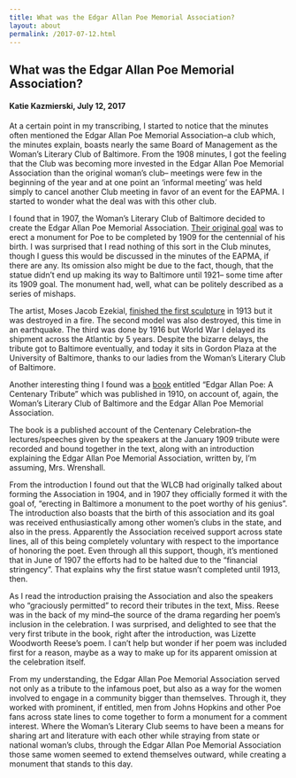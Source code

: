 ```yaml
---
title: What was the Edgar Allan Poe Memorial Association?
layout: about
permalink: /2017-07-12.html
---
```


## What was the Edgar Allan Poe Memorial Association?
#### Katie Kazmierski, July 12, 2017

At a certain point in my transcribing, I started to notice that the minutes often mentioned the Edgar Allan Poe Memorial Association–a club which, the minutes explain, boasts nearly the same Board of Management as the Woman’s Literary Club of Baltimore. From the 1908 minutes, I got the feeling that the Club was becoming more invested in the Edgar Allan Poe Memorial Association than the original woman’s club– meetings were few in the beginning of the year and at one point an ‘informal meeting’ was held simply to cancel another Club meeting in favor of an event for the EAPMA. I started to wonder what the deal was with this other club.

I found that in 1907, the Woman’s Literary Club of Baltimore decided to create the Edgar Allan Poe Memorial Association. [Their original goal](https://explore.baltimoreheritage.org/items/show/185#.WWV6vtPys0p) was to erect a monument for Poe to be completed by 1909 for the centennial of his birth. I was surprised that I read nothing of this sort in the Club minutes, though I guess this would be discussed in the minutes of the EAPMA, if there are any. Its omission also might be due to the fact, though, that the statue didn’t end up making its way to Baltimore until 1921– some time after its 1909 goal. The monument had, well, what can be politely described as a series of mishaps.

The artist, Moses Jacob Ezekial, [finished the first sculpture](https://explore.baltimoreheritage.org/items/show/185#.WWV6vtPys0p) in 1913 but it was destroyed in a fire. The second model was also destroyed, this time in an earthquake. The third was done by 1916 but World War I delayed its shipment across the Atlantic by 5 years. Despite the bizarre delays, the tribute got to Baltimore eventually, and today it sits in Gordon Plaza at the University of Baltimore, thanks to our ladies from the Woman’s Literary Club of Baltimore. 

Another interesting thing I found was a [book](https://babel.hathitrust.org/cgi/pt?id=coo1.ark:/13960/t2988sz1g;view=1up;seq=2) entitled “Edgar Allan Poe: A Centenary Tribute” which was published in 1910, on account of, again, the Woman’s Literary Club of Baltimore and the Edgar Allan Poe Memorial Association.

The book is a published account of the Centenary Celebration–the lectures/speeches given by the speakers at the January 1909 tribute were recorded and bound together in the text, along with an introduction explaining the Edgar Allan Poe Memorial Association, written by, I’m assuming, Mrs. Wrenshall.

From the introduction I found out that the WLCB had originally talked about forming the Association in 1904, and in 1907 they officially formed it with the goal of, “erecting in Baltimore a monument to the poet worthy of his genius”. The introduction also boasts that the birth of this association and its goal was received enthusiastically among other women’s clubs in the state, and also in the press. Apparently the Association received support across state lines, all of this being completely voluntary with respect to the importance of honoring the poet. Even through all this support, though, it’s mentioned that in June of 1907 the efforts had to be halted due to the “financial stringency”. That explains why the first statue wasn’t completed until 1913, then.

As I read the introduction praising the Association and also the speakers who “graciously permitted” to record their tributes in the text, Miss. Reese was in the back of my mind–the source of the drama regarding her poem’s inclusion in the celebration. I was surprised, and delighted to see that the very first tribute in the book, right after the introduction, was Lizette Woodworth Reese’s poem. I can’t help but wonder if her poem was included first for a reason, maybe as a way to make up for its apparent omission at the celebration itself.

From my understanding, the Edgar Allan Poe Memorial Association served not only as a tribute to the infamous poet, but also as a way for the women involved to engage in a community bigger than themselves. Through it, they worked with prominent, if entitled, men from Johns Hopkins and other Poe fans across state lines to come together to form a monument for a comment interest. Where the Woman’s Literary Club seems to have been a means for sharing art and literature with each other while straying from state or national woman’s clubs, through the Edgar Allan Poe Memorial Association those same women seemed to extend themselves outward, while creating a monument that stands to this day.